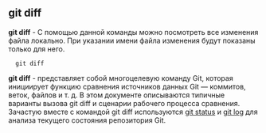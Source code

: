 ## git diff

**git diff** - С помощью данной команды можно посмотреть все изменения файла локально. При указании имени файла изменения будут показаны только для него.



```bash=
  git diff
 ```

**git diff** - представляет собой многоцелевую команду Git, которая инициирует функцию сравнения источников данных Git — коммитов, веток, файлов и т. д. В этом документе описываются типичные варианты вызова git diff и сценарии рабочего процесса сравнения. Зачастую вместе с командой git diff используются [git status](./status.md) и [git log](./log.md) для анализа текущего состояния репозитория Git.
